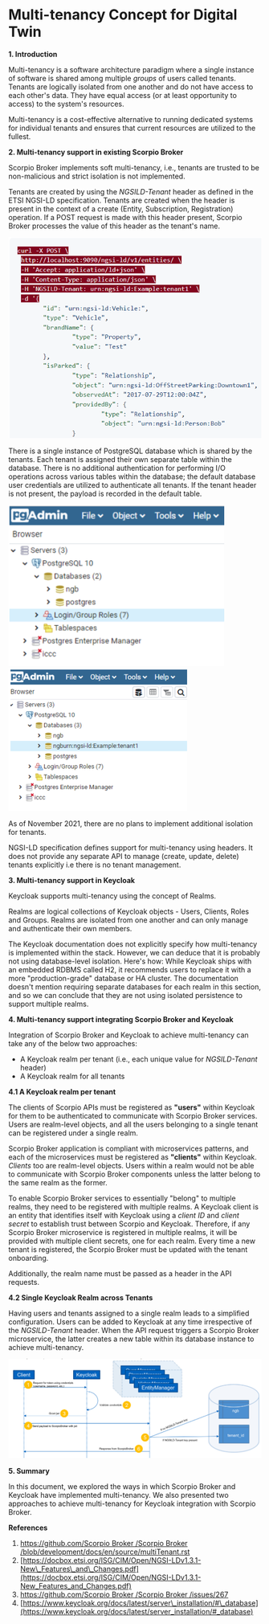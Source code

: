 # **Multi-tenancy Concept for Digital Twin**

**1. Introduction**

Multi-tenancy is a software architecture paradigm where a single instance of software is shared among multiple _groups_ of users called tenants. Tenants are logically isolated from one another and do not have access to each other's data. They have equal access (or at least opportunity to access) to the system's resources.

Multi-tenancy is a cost-effective alternative to running dedicated systems for individual tenants and ensures that current resources are utilized to the fullest.

**2. Multi-tenancy support in existing Scorpio Broker**

Scorpio Broker implements soft multi-tenancy, i.e., tenants are trusted to be non-malicious and strict isolation is not implemented.

Tenants are created by using the _NGSILD-Tenant_ header as defined in the ETSI NGSI-LD specification. Tenants are created when the header is present in the context of a create (Entity, Subscription, Registration) operation. If a POST request is made with this header present, Scorpio Broker processes the value of this header as the tenant's name.

![](../images/tenant_api.png)

There is a single instance of PostgreSQL database which is shared by the tenants. Each tenant is assigned their own separate table within the database. There is no additional authentication for performing I/O operations across various tables within the database; the default database user credentials are utilized to authenticate all tenants. If the tenant header is not present, the payload is recorded in the default table.

![](../images/pga_before.png) ![](../images/pga_after.png)

As of November 2021, there are no plans to implement additional isolation for tenants.

NGSI-LD specification defines support for multi-tenancy using headers. It does not provide any separate API to manage (create, update, delete) tenants explicitly i.e there is no tenant management.

**3. Multi-tenancy support in Keycloak**

Keycloak supports multi-tenancy using the concept of Realms.

Realms are logical collections of Keycloak objects - Users, Clients, Roles and Groups. Realms are isolated from one another and can only manage and authenticate their own members.

The Keycloak documentation does not explicitly specify how multi-tenancy is implemented within the stack. However, we can deduce that it is probably not using database-level isolation. Here's how: While Keycloak ships with an embedded RDBMS called H2, it recommends users to replace it with a more "production-grade" database or HA cluster. The documentation doesn't mention requiring separate databases for each realm in this section, and so we can conclude that they are not using isolated persistence to support multiple realms.

**4. Multi-tenancy support integrating Scorpio Broker and Keycloak**

Integration of Scorpio Broker and Keycloak to achieve multi-tenancy can take any of the below two approaches:

- A Keycloak realm per tenant (i.e., each unique value for _NGSILD-Tenant_ header)
- A Keycloak realm for all tenants

**4.1 A Keycloak realm per tenant**

The clients of Scorpio APIs must be registered as **"users"** within Keycloak for them to be authenticated to communicate with Scorpio Broker services. Users are realm-level objects, and all the users belonging to a single tenant can be registered under a single realm.

Scorpio Broker application is compliant with microservices patterns, and each of the microservices must be registered as **"clients"** within Keycloak. _Clients_ too are realm-level objects. Users within a realm would not be able to communicate with Scorpio Broker components unless the latter belong to the same realm as the former.

To enable Scorpio Broker services to essentially "belong" to multiple realms, they need to be registered with multiple realms. A Keycloak client is an entity that identifies itself with Keycloak using a _client ID_ and _client secret_ to establish trust between Scorpio and Keycloak. Therefore, if any Scorpio Broker microservice is registered in multiple realms, it will be provided with multiple client secrets, one for each realm. Every time a new tenant is registered, the Scorpio Broker must be updated with the tenant onboarding.

Additionally, the realm name must be passed as a header in the API requests.

**4.2 Single Keycloak Realm across Tenants**

Having users and tenants assigned to a single realm leads to a simplified configuration. Users can be added to Keycloak at any time irrespective of the _NGSILD-Tenant_ header. When the API request triggers a Scorpio Broker microservice, the latter creates a new table within its database instance to achieve multi-tenancy.

![](../images/multi-tenancy_arch.png)

**5. Summary**

In this document, we explored the ways in which Scorpio Broker and Keycloak have implemented multi-tenancy. We also presented two approaches to achieve multi-tenancy for Keycloak integration with Scorpio Broker.

**References**

1. [https://github.com/Scorpio Broker /Scorpio Broker /blob/development/docs/en/source/multiTenant.rst](https://github.com/ScorpioBroker/ScorpioBroker/blob/development/docs/en/source/multiTenant.rst)
2. [https://docbox.etsi.org/ISG/CIM/Open/NGSI-LDv1.3.1-New\_Features\_and\_Changes.pdf](https://docbox.etsi.org/ISG/CIM/Open/NGSI-LDv1.3.1-New_Features_and_Changes.pdf)
3. [https://github.com/Scorpio Broker /Scorpio Broker /issues/267](https://github.com/ScorpioBroker/ScorpioBroker/issues/267)
4. [https://www.keycloak.org/docs/latest/server\_installation/#\_database](https://www.keycloak.org/docs/latest/server_installation/#_database)
